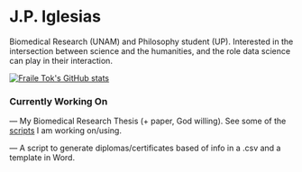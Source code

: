 # J.P. Iglesias

Biomedical Research (UNAM) and Philosophy student (UP). Interested in the intersection between science and the humanities, and the role data science can play in their interaction.

[![Fraile Tok's GitHub stats](https://github-readme-stats.vercel.app/api/top-langs/?username=fraile-tok)](https://github.com/anuraghazra/github-readme-stats)

### Currently Working On
— My Biomedical Research Thesis (+ paper, God willing). See some of the [scripts](https://github.com/fraile-tok/scripts-tesis) I am working on/using.

— A script to generate diplomas/certificates based of info in a .csv and a template in Word.
